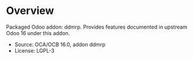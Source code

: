 # Overview

Packaged Odoo addon: ddmrp. Provides features documented in upstream Odoo 16 under this addon.

- Source: OCA/OCB 16.0, addon ddmrp
- License: LGPL-3
